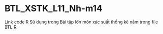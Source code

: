 # BTL_XSTK_L11_Nh-m14
Link code R Sử dụng trong Bài tập lớn môn xác suất thống kê nằm trong file BTL.R
